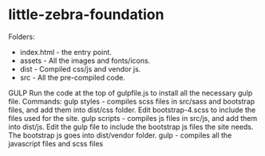 # little-zebra-foundation

Folders:

<ul>
<li>index.html - the entry point.</li>
<li>assets - All the images and fonts/icons.</li>
<li>dist - Compiled css/js and vendor js.  </li>
<li>src - All the pre-compiled code.</li>
</ul>


GULP
Run the code at the top of gulpfile.js to install all the necessary gulp file.
Commands:
gulp styles - compiles scss files in src/sass and bootstrap files, and add them into dist/css folder.  Edit bootstrap-4.scss to include the files used for the site.
gulp scripts - compiles js files in src/js, and add them into dist/js.  Edit the gulp file to include the bootstrap js files the site needs.  The bootstrap js goes into dist/vendor folder.
gulp - compiles all the javascript files and scss files

